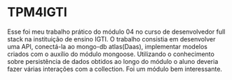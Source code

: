 # TPM4IGTI
Esse foi meu trabalho prático do módulo 04 no curso de desenvolvedor full stack 
na instituição de ensino IGTI.
O trabalho consistia em desenvolver uma API, conectá-la ao mongo-db atlas(Daas), implementar 
modelos criados com o auxílio do módulo mongoose. Utilizando o conhecimento sobre persistência de
dados obtidos ao longo do módulo o aluno deveria fazer várias interações com a collection.
Foi um módulo bem interessante.


